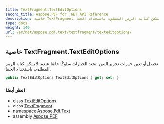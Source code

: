```yaml
---
title: TextFragment.TextEditOptions
second_title: Aspose.PDF for .NET API Reference
description: خاصية TextFragment. تحصل أو تعين خيارات تحرير النص. تحدد الخيارات سلوكًا خاصًا عندما لا يمكن كتابة الرمز المطلوب باستخدام الخط
type: docs
weight: 140
url: /ar/net/aspose.pdf.text/textfragment/texteditoptions/
---
```

## خاصية TextFragment.TextEditOptions

تحصل أو تعين خيارات تحرير النص. تحدد الخيارات سلوكًا خاصًا عندما لا يمكن كتابة الرمز المطلوب باستخدام الخط.

```csharp
public TextEditOptions TextEditOptions { get; set; }
```

### انظر أيضًا

* class [TextEditOptions](../../texteditoptions/)
* class [TextFragment](../)
* namespace [Aspose.Pdf.Text](../../../aspose.pdf.text/)
* assembly [Aspose.PDF](../../../)
